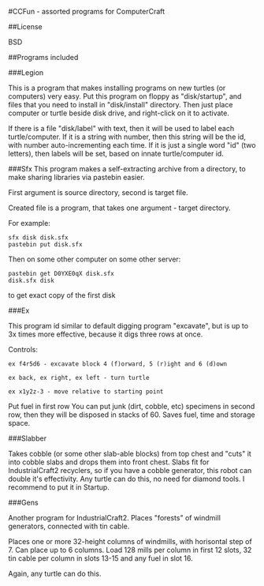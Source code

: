 #CCFun - assorted programs for ComputerCraft 

##License

BSD

##Programs included

###Legion

This is a program that makes installing programs on new turtles (or computers) very easy. 
Put this program on floppy as "disk/startup", and files that you need to install in "disk/install" directory.
Then just place computer or turtle beside disk drive, and right-click on it to activate.

If there is a file "disk/label" with text, then it will be used to label each turtle/computer. 
If it is a string with number, then this string will be the id, with number auto-incrementing each time.
If it is just a single word "id" (two letters), then labels will be set, based on innate turtle/computer id.

###Sfx
This program makes a self-extracting archive from a directory, to make sharing libraries via pastebin easier.

First argument is source directory, second is target file.

Created file is a program, that takes one argument - target directory.

For example:

```
sfx disk disk.sfx
pastebin put disk.sfx
```

Then on some other computer on some other server:

```
pastebin get D0YXE0qX disk.sfx
disk.sfx disk
```

to get exact copy of the first disk

###Ex

This program id similar to default digging program "excavate", but is up to 3x times more effective, because it digs three rows at once.

Controls:

```
ex f4r5d6 - excavate block 4 (f)orward, 5 (r)ight and 6 (d)own

ex back, ex right, ex left - turn turtle

ex x1y2z-3 - move relative to starting point
```  

Put fuel in first row
You can put junk (dirt, cobble, etc) specimens in second row, then they will be disposed in stacks of 60. Saves fuel, time and storage space.

###Slabber

Takes cobble (or some other slab-able blocks) from top chest and "cuts" it into cobble slabs and drops them into front chest.
Slabs fit for IndustrialCraft2 recyclers, so if you have a cobble generator, this robot can double it's effectivity.
Any turtle can do this, no need for diamond tools.
I recommend to put it in Startup.

###Gens

Another program for IndustrialCraft2. Places "forests" of windmill generators, connected with tin cable.

Places one or more 32-height columns of windmills, with horisontal step of 7. Can place up to 6 columns.
Load 128 mills per column in first 12 slots, 32 tin cable per column in slots 13-15 and any fuel in slot 16.

Again, any turtle can do this.
